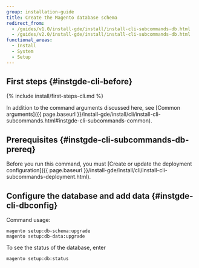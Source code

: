 ```yaml
---
group: installation-guide
title: Create the Magento database schema
redirect_from:
  - /guides/v1.0/install-gde/install/install-cli-subcommands-db.html
  - /guides/v2.0/install-gde/install/install-cli-subcommands-db.html
functional_areas:
  - Install
  - System
  - Setup
---
```


## First steps {#instgde-cli-before}

{% include install/first-steps-cli.md %}

In addition to the command arguments discussed here, see [Common arguments]({{ page.baseurl }}/install-gde/install/cli/install-cli-subcommands.html#instgde-cli-subcommands-common).

## Prerequisites {#instgde-cli-subcommands-db-prereq}

Before you run this command, you must [Create or update the deployment configuration]({{ page.baseurl }}/install-gde/install/cli/install-cli-subcommands-deployment.html).

## Configure the database and add data {#instgde-cli-dbconfig}

Command usage:

	magento setup:db-schema:upgrade
	magento setup:db-data:upgrade

To see the status of the database, enter

	magento setup:db:status
